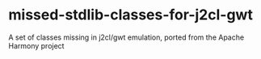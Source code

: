 # missed-stdlib-classes-for-j2cl-gwt
A set of classes missing in j2cl/gwt emulation, ported from the Apache Harmony project
